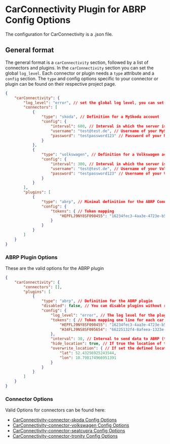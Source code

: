 # CarConnectivity Plugin for ABRP Config Options
The configuration for CarConnectivity is a .json file.
## General format
The general format is a `carConnectivity` section, followed by a list of connectors and plugins.
In the `carConnectivity` section you can set the global `log_level`.
Each connector or plugin needs a `type` attribute and a `config` section.
The `type` and config options specific to your connector or plugin can be found on their respective project page.
```json
{
    "carConnectivity": {
        "log_level": "error", // set the global log level, you can set individual log levels in the connectors and plugins
        "connectors": [
            {
                "type": "skoda", // Definition for a MySkoda account
                "config": {
                    "interval": 600, // Interval in which the server is checked in seconds
                    "username": "test@test.de", // Username of your MySkoda Account
                    "password": "testpassword123" // Password of your MySkoda Account
                }
            },
            {
                "type": "volkswagen", // Definition for a Volkswagen account
                "config": {
                    "interval": 300, // Interval in which the server is checked in seconds
                    "username": "test@test.de", // Username of your Volkswagen Account
                    "password": "testpassword123" // Username of your Volkswagen Account
                }
            }
        ],
        "plugins": [
            {
                "type": "abrp", // Minimal definition for the ABRP Connection
                "config": {
                    "tokens": { // Token mapping
                        "HEPFLJ9NY8SF098455": "16234fec3-4aa3e-4723e-b51f-1e5e37h4755da3"
                    }
                }
            }
        ]
    }
}
```
### ABRP Plugin Options
These are the valid options for the ABRP plugin
```json
{
    "carConnectivity": {
        "connectors": [],
        "plugins": [
            {
                "type": "abrp", // Definition for the ABRP plugin
                "disabled": false, // You can disable plugins without removing them from the config completely
                "config": {
                    "log_level": "error", // The log level for the plugin. Otherwise uses the global log level
                    "tokens": { // Token mapping one line for each car, key is the VIN, value is the ABRP token for the car
                        "HEPFLJ9NY8SF098455": "16234fec3-4aa3e-4723e-b51f-1e5e37h4755da3", // First car
                        "H34FLJ9NS8SF095654": "66225132f4-8afeea-1323e-b51f-1e53455dfe31", // Second car
                    },
                    "interval": 30, // Interval to send data to ABRP (this should be reasonably low to not stress the server)
                    "hide_location": true, // If true the location of the car is not sent to ABRP for privacy reasons
                    "overwrite_location": { // If set the defined location is transmitted instead of the actual cars location
                        "lat": 52.43256925243544,
                        "lon": 10.798174966951391
                    }
                }
            }
        ]
    }
}
```

### Connector Options
Valid Options for connectors can be found here:
* [CarConnectivity-connector-skoda Config Options](https://github.com/tillsteinbach/CarConnectivity-connector-skoda/tree/main/doc/Config.md)
* [CarConnectivity-connector-volkswagen Config Options](https://github.com/tillsteinbach/CarConnectivity-connector-volkswagen/tree/main/doc/Config.md)
* [CarConnectivity-connector-seatcupra Config Options](https://github.com/tillsteinbach/CarConnectivity-connector-seatcupra/tree/main/doc/Config.md)
* [CarConnectivity-connector-tronity Config Options](https://github.com/tillsteinbach/CarConnectivity-connector-tronity/tree/main/doc/Config.md)
